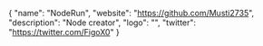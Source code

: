 {
  "name": "NodeRun",
  "website": "https://github.com/Musti2735",
  "description": "Node creator",
  "logo": "",
  "twitter": "https://twitter.com/FigoX0"
}
